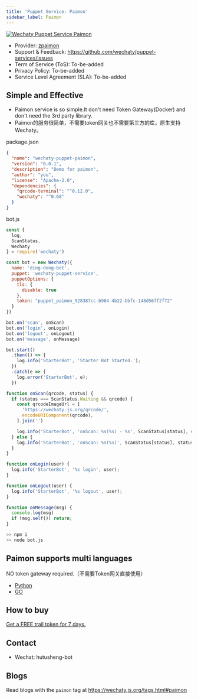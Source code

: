 ```yaml
---
title: 'Puppet Service: Paimon'
sidebar_label: Paimon
---
```


[![Wechaty Puppet Service Paimon](https://img.shields.io/badge/Service-Paimon-blue)](paimon.md)

- Provider: [zpaimon](https://github.com/zpaimon)
- Support & Feedback: <https://github.com/wechaty/puppet-services/issues>
- Term of Service (ToS): To-be-added
- Privacy Policy: To-be-added
- Service Level Agreement (SLA): To-be-added

## Simple and Effective

- Paimon service is so simple.It don't need Token Gateway(Docker) and don't need the 3rd party library.
- Paimon的服务很简单，不需要token网关也不需要第三方的库，原生支持Wechaty。

package.json

```json
{
  "name": "wechaty-puppet-paimon",
  "version": "0.0.1",
  "description": "Demo for paimon",
  "author": "you",
  "license": "Apache-2.0",
  "dependencies": {
    "qrcode-terminal": "^0.12.0",
    "wechaty": "^0.68"
  }
}

```

bot.js

```js
const {
  log,
  ScanStatus,
  Wechaty
} = require('wechaty')

const bot = new Wechaty({
  name: 'ding-dong-bot',
  puppet: 'wechaty-puppet-service',
  puppetOptions: {
    tls: {
      disable: true
    },
    token: "puppet_paimon_928387cc-b904-4b22-bbfc-148d56ff2f72"
  }
})

bot.on('scan', onScan)
bot.on('login', onLogin)
bot.on('logout', onLogout)
bot.on('message', onMessage)

bot.start()
  .then(() => {
    log.info('StarterBot', 'Starter Bot Started.');
  })
  .catch(e => {
    log.error('StarterBot', e);
  })

function onScan(qrcode, status) {
  if (status === ScanStatus.Waiting && qrcode) {
    const qrcodeImageUrl = [
      'https://wechaty.js.org/qrcode/',
      encodeURIComponent(qrcode),
    ].join('')

    log.info('StarterBot', 'onScan: %s(%s) - %s', ScanStatus[status], status, qrcodeImageUrl)
  } else {
    log.info('StarterBot', 'onScan: %s(%s)', ScanStatus[status], status)
  }
}

function onLogin(user) {
  log.info('StarterBot', '%s login', user);
}

function onLogout(user) {
  log.info('StarterBot', '%s logout', user);
}

function onMessage(msg) {
  console.log(msg)
  if (msg.self()) return;
}

```

```bash
>> npm i
>> node bot.js
```

## Paimon supports multi languages

NO token gateway required.（不需要Token网关直接使用）

- [Python](https://wechaty.readthedocs.io/zh_CN/latest/introduction/use-paimon-protocol/)
- [GO](https://github.com/wechaty/go-wechaty-getting-started)

## How to buy

[Get a FREE trail token for 7 days.](http://120.55.60.194/)

## Contact

- Wechat: hutusheng-bot

## Blogs

Read blogs with the `paimon` tag at <https://wechaty.js.org/tags.html#paimon>
